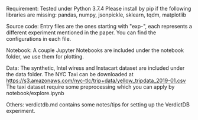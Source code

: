 Requirement:
Tested under Python 3.7.4
Please install by pip if the following libraries are missing:
pandas, numpy, jsonpickle, sklearn, tqdm, matplotlib

Source code:
Entry files are the ones starting with "exp-", each represents a different experiment mentioned in the paper. You can find the configurations in each file.

Notebook:
A couple Jupyter Notebooks are included under the notebook folder, we use them for plotting.

Data:
The synthetic, Intel wiress and Instacart dataset are included under the data folder.
The NYC Taxi can be downloaded at https://s3.amazonaws.com/nyc-tlc/trip+data/yellow_tripdata_2019-01.csv
The taxi dataset require some preprocessing which you can apply by notebook/explore.ipynb

Others:
verdictdb.md contains some notes/tips for setting up the VerdictDB experiment.
